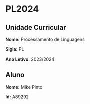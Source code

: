 # PL2024

## Unidade Curricular

**Nome:** Processamento de Linguagens

**Sigla:** PL

**Ano Letivo:** 2023/2024

## Aluno

**Nome:** Mike Pinto

**Id:** A89292
